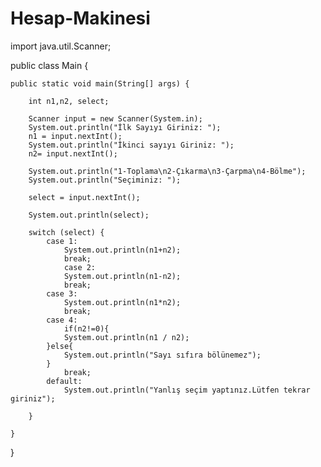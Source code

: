 # Hesap-Makinesi

import java.util.Scanner;

public class Main {

    public static void main(String[] args) {

        int n1,n2, select;

        Scanner input = new Scanner(System.in);
        System.out.println("İlk Sayıyı Giriniz: ");
        n1 = input.nextInt();
        System.out.println("İkinci sayıyı Giriniz: ");
        n2= input.nextInt();

        System.out.println("1-Toplama\n2-Çıkarma\n3-Çarpma\n4-Bölme");
        System.out.println("Seçiminiz: ");

        select = input.nextInt();

        System.out.println(select);

        switch (select) {
            case 1:
                System.out.println(n1+n2);
                break;
                case 2:
                System.out.println(n1-n2);
                break;
            case 3:
                System.out.println(n1*n2);
                break;
            case 4:
                if(n2!=0){
                System.out.println(n1 / n2);
            }else{
                System.out.println("Sayı sıfıra bölünemez");
            }
                break;
            default:
                System.out.println("Yanlış seçim yaptınız.Lütfen tekrar giriniz");

        }

    }
}
